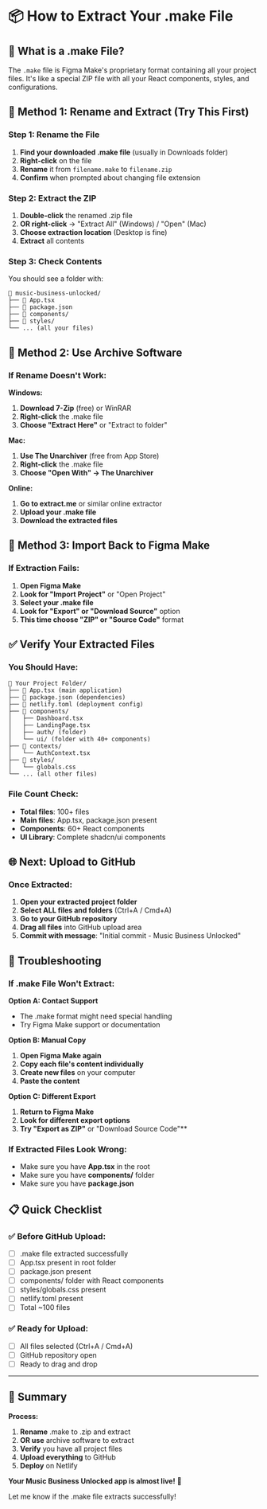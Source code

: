 # 📦 How to Extract Your .make File

## 🎯 What is a .make File?
The `.make` file is Figma Make's proprietary format containing all your project files. It's like a special ZIP file with all your React components, styles, and configurations.

## 🔧 Method 1: Rename and Extract (Try This First)

### Step 1: Rename the File
1. **Find your downloaded .make file** (usually in Downloads folder)
2. **Right-click** on the file
3. **Rename** it from `filename.make` to `filename.zip`
4. **Confirm** when prompted about changing file extension

### Step 2: Extract the ZIP
1. **Double-click** the renamed .zip file
2. **OR right-click** → "Extract All" (Windows) / "Open" (Mac)
3. **Choose extraction location** (Desktop is fine)
4. **Extract** all contents

### Step 3: Check Contents
You should see a folder with:
```
📁 music-business-unlocked/
├── 📄 App.tsx
├── 📄 package.json
├── 📁 components/
├── 📁 styles/
└── ... (all your files)
```

## 🔄 Method 2: Use Archive Software

### If Rename Doesn't Work:

**Windows:**
1. **Download 7-Zip** (free) or WinRAR
2. **Right-click** the .make file
3. **Choose "Extract Here"** or "Extract to folder"

**Mac:**
1. **Use The Unarchiver** (free from App Store)
2. **Right-click** the .make file
3. **Choose "Open With" → The Unarchiver**

**Online:**
1. **Go to extract.me** or similar online extractor
2. **Upload your .make file**
3. **Download the extracted files**

## 🚀 Method 3: Import Back to Figma Make

### If Extraction Fails:
1. **Open Figma Make**
2. **Look for "Import Project"** or "Open Project"
3. **Select your .make file**
4. **Look for "Export" or "Download Source"** option
5. **This time choose "ZIP" or "Source Code"** format

## ✅ Verify Your Extracted Files

### You Should Have:
```
📁 Your Project Folder/
├── 📄 App.tsx (main application)
├── 📄 package.json (dependencies)
├── 📄 netlify.toml (deployment config)
├── 📁 components/
│   ├── Dashboard.tsx
│   ├── LandingPage.tsx
│   ├── auth/ (folder)
│   └── ui/ (folder with 40+ components)
├── 📁 contexts/
│   └── AuthContext.tsx
├── 📁 styles/
│   └── globals.css
└── ... (all other files)
```

### File Count Check:
- **Total files**: 100+ files
- **Main files**: App.tsx, package.json present
- **Components**: 60+ React components
- **UI Library**: Complete shadcn/ui components

## 🌐 Next: Upload to GitHub

### Once Extracted:
1. **Open your extracted project folder**
2. **Select ALL files and folders** (Ctrl+A / Cmd+A)
3. **Go to your GitHub repository**
4. **Drag all files** into GitHub upload area
5. **Commit with message**: "Initial commit - Music Business Unlocked"

## 🚨 Troubleshooting

### If .make File Won't Extract:

**Option A: Contact Support**
- The .make format might need special handling
- Try Figma Make support or documentation

**Option B: Manual Copy**
1. **Open Figma Make again**
2. **Copy each file's content individually**
3. **Create new files** on your computer
4. **Paste the content**

**Option C: Different Export**
1. **Return to Figma Make**
2. **Look for different export options**
3. **Try "Export as ZIP"** or "Download Source Code"**

### If Extracted Files Look Wrong:
- Make sure you have **App.tsx** in the root
- Make sure you have **components/** folder
- Make sure you have **package.json**

## 📋 Quick Checklist

### ✅ Before GitHub Upload:
- [ ] .make file extracted successfully
- [ ] App.tsx present in root folder
- [ ] package.json present  
- [ ] components/ folder with React components
- [ ] styles/globals.css present
- [ ] netlify.toml present
- [ ] Total ~100 files

### ✅ Ready for Upload:
- [ ] All files selected (Ctrl+A / Cmd+A)
- [ ] GitHub repository open
- [ ] Ready to drag and drop

---

## 🎯 Summary

**Process:**
1. **Rename** .make to .zip and extract
2. **OR use** archive software to extract
3. **Verify** you have all project files
4. **Upload everything** to GitHub
5. **Deploy** on Netlify

**Your Music Business Unlocked app is almost live!** 🎵

Let me know if the .make file extracts successfully!